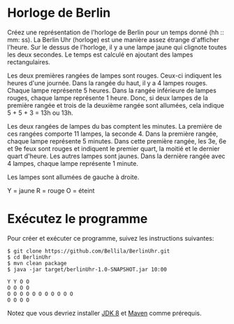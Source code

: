 # Horloge de Berlin

Créez une représentation de l'horloge de Berlin pour un temps donné (hh :: mm: ss).
La Berlin Uhr (horloge) est une manière assez étrange d'afficher l'heure.
Sur le dessus de l'horloge, il y a une lampe jaune qui clignote toutes les deux secondes.
Le temps est calculé en ajoutant des lampes rectangulaires.

Les deux premières rangées de lampes sont rouges. Ceux-ci indiquent les heures d'une journée. Dans la rangée du haut, il y a 4 lampes rouges.
Chaque lampe représente 5 heures. Dans la rangée inférieure de lampes rouges, chaque lampe représente 1 heure.
Donc, si deux lampes de la première rangée et trois de la deuxième rangée sont allumées, cela indique 5 + 5 + 3 = 13h ou 13h.

Les deux rangées de lampes du bas comptent les minutes. La première de ces rangées comporte 11 lampes, la seconde 4.
Dans la première rangée, chaque lampe représente 5 minutes.
Dans cette première rangée, les 3e, 6e et 9e feux sont rouges et indiquent le premier quart, la moitié et le dernier quart d'heure.
Les autres lampes sont jaunes. Dans la dernière rangée avec 4 lampes, chaque lampe représente 1 minute.

Les lampes sont allumées de gauche à droite.

Y = jaune
R = rouge
O = éteint

# Exécutez le programme

Pour créer et exécuter ce programme, suivez les instructions suivantes:

```console
$ git clone https://github.com/Bellila/BerlinUhr.git
$ cd BerlinUhr
$ mvn clean package
$ java -jar target/berlinUhr-1.0-SNAPSHOT.jar 10:00

Y Y O O 
O O O O 
O O O O O O O O O O O 
O O O O
```

Notez que vous devriez installer [JDK 8](http://www.oracle.com/technetwork/java/javase/downloads/jdk8-downloads-2133151.html) et [Maven](https://maven.apache.org/install.html) comme prérequis.
